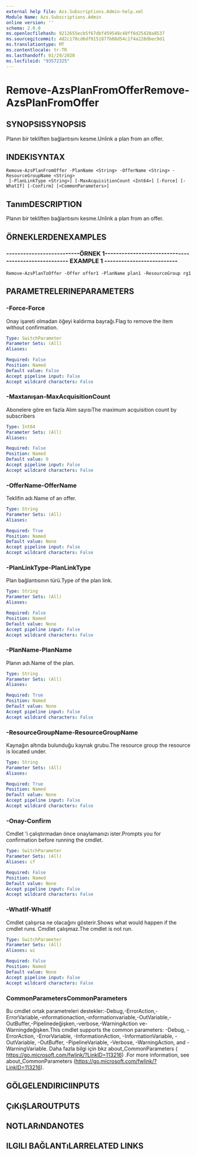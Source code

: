 ```yaml
---
external help file: Azs.Subscriptions.Admin-help.xml
Module Name: Azs.Subscriptions.Admin
online version: ''
schema: 2.0.0
ms.openlocfilehash: 9212655ecb5f67dbf459548c48ff6d25420a8537
ms.sourcegitcommit: 4d2c178cd6df9151877b08d54c1f4a228dbec9d1
ms.translationtype: MT
ms.contentlocale: tr-TR
ms.lasthandoff: 01/29/2020
ms.locfileid: "93572325"
---
```

# <span data-ttu-id="11b5d-101">Remove-AzsPlanFromOffer</span><span class="sxs-lookup"><span data-stu-id="11b5d-101">Remove-AzsPlanFromOffer</span></span>

## <span data-ttu-id="11b5d-102">SYNOPSIS</span><span class="sxs-lookup"><span data-stu-id="11b5d-102">SYNOPSIS</span></span>
<span data-ttu-id="11b5d-103">Planın bir tekliften bağlantısını kesme.</span><span class="sxs-lookup"><span data-stu-id="11b5d-103">Unlink a plan from an offer.</span></span>

## <span data-ttu-id="11b5d-104">INDEKI</span><span class="sxs-lookup"><span data-stu-id="11b5d-104">SYNTAX</span></span>

```
Remove-AzsPlanFromOffer -PlanName <String> -OfferName <String> -ResourceGroupName <String>
 [-PlanLinkType <String>] [-MaxAcquisitionCount <Int64>] [-Force] [-WhatIf] [-Confirm] [<CommonParameters>]
```

## <span data-ttu-id="11b5d-105">Tanım</span><span class="sxs-lookup"><span data-stu-id="11b5d-105">DESCRIPTION</span></span>
<span data-ttu-id="11b5d-106">Planın bir tekliften bağlantısını kesme.</span><span class="sxs-lookup"><span data-stu-id="11b5d-106">Unlink a plan from an offer.</span></span>

## <span data-ttu-id="11b5d-107">ÖRNEKLERDEN</span><span class="sxs-lookup"><span data-stu-id="11b5d-107">EXAMPLES</span></span>

### <span data-ttu-id="11b5d-108">--------------------------ÖRNEK 1--------------------------</span><span class="sxs-lookup"><span data-stu-id="11b5d-108">-------------------------- EXAMPLE 1 --------------------------</span></span>
```
Remove-AzsPlanToOffer -Offer offer1 -PlanName plan1 -ResourceGroup rg1
```

## <span data-ttu-id="11b5d-109">PARAMETRELERINE</span><span class="sxs-lookup"><span data-stu-id="11b5d-109">PARAMETERS</span></span>

### <span data-ttu-id="11b5d-110">-Force</span><span class="sxs-lookup"><span data-stu-id="11b5d-110">-Force</span></span>
<span data-ttu-id="11b5d-111">Onay işareti olmadan öğeyi kaldırma bayrağı.</span><span class="sxs-lookup"><span data-stu-id="11b5d-111">Flag to remove the item without confirmation.</span></span>

```yaml
Type: SwitchParameter
Parameter Sets: (All)
Aliases: 

Required: False
Position: Named
Default value: False
Accept pipeline input: False
Accept wildcard characters: False
```

### <span data-ttu-id="11b5d-112">-Maxtanışan</span><span class="sxs-lookup"><span data-stu-id="11b5d-112">-MaxAcquisitionCount</span></span>
<span data-ttu-id="11b5d-113">Abonelere göre en fazla Alım sayısı</span><span class="sxs-lookup"><span data-stu-id="11b5d-113">The maximum acquisition count by subscribers</span></span>

```yaml
Type: Int64
Parameter Sets: (All)
Aliases: 

Required: False
Position: Named
Default value: 0
Accept pipeline input: False
Accept wildcard characters: False
```

### <span data-ttu-id="11b5d-114">-OfferName</span><span class="sxs-lookup"><span data-stu-id="11b5d-114">-OfferName</span></span>
<span data-ttu-id="11b5d-115">Teklifin adı.</span><span class="sxs-lookup"><span data-stu-id="11b5d-115">Name of an offer.</span></span>

```yaml
Type: String
Parameter Sets: (All)
Aliases: 

Required: True
Position: Named
Default value: None
Accept pipeline input: False
Accept wildcard characters: False
```

### <span data-ttu-id="11b5d-116">-PlanLinkType</span><span class="sxs-lookup"><span data-stu-id="11b5d-116">-PlanLinkType</span></span>
<span data-ttu-id="11b5d-117">Plan bağlantısının türü.</span><span class="sxs-lookup"><span data-stu-id="11b5d-117">Type of the plan link.</span></span>

```yaml
Type: String
Parameter Sets: (All)
Aliases: 

Required: False
Position: Named
Default value: None
Accept pipeline input: False
Accept wildcard characters: False
```

### <span data-ttu-id="11b5d-118">-PlanName</span><span class="sxs-lookup"><span data-stu-id="11b5d-118">-PlanName</span></span>
<span data-ttu-id="11b5d-119">Planın adı.</span><span class="sxs-lookup"><span data-stu-id="11b5d-119">Name of the plan.</span></span>

```yaml
Type: String
Parameter Sets: (All)
Aliases: 

Required: True
Position: Named
Default value: None
Accept pipeline input: False
Accept wildcard characters: False
```

### <span data-ttu-id="11b5d-120">-ResourceGroupName</span><span class="sxs-lookup"><span data-stu-id="11b5d-120">-ResourceGroupName</span></span>
<span data-ttu-id="11b5d-121">Kaynağın altında bulunduğu kaynak grubu.</span><span class="sxs-lookup"><span data-stu-id="11b5d-121">The resource group the resource is located under.</span></span>

```yaml
Type: String
Parameter Sets: (All)
Aliases: 

Required: True
Position: Named
Default value: None
Accept pipeline input: False
Accept wildcard characters: False
```

### <span data-ttu-id="11b5d-122">-Onay</span><span class="sxs-lookup"><span data-stu-id="11b5d-122">-Confirm</span></span>
<span data-ttu-id="11b5d-123">Cmdlet 'i çalıştırmadan önce onaylamanızı ister.</span><span class="sxs-lookup"><span data-stu-id="11b5d-123">Prompts you for confirmation before running the cmdlet.</span></span>

```yaml
Type: SwitchParameter
Parameter Sets: (All)
Aliases: cf

Required: False
Position: Named
Default value: None
Accept pipeline input: False
Accept wildcard characters: False
```

### <span data-ttu-id="11b5d-124">-WhatIf</span><span class="sxs-lookup"><span data-stu-id="11b5d-124">-WhatIf</span></span>
<span data-ttu-id="11b5d-125">Cmdlet çalışırsa ne olacağını gösterir.</span><span class="sxs-lookup"><span data-stu-id="11b5d-125">Shows what would happen if the cmdlet runs.</span></span>
<span data-ttu-id="11b5d-126">Cmdlet çalışmaz.</span><span class="sxs-lookup"><span data-stu-id="11b5d-126">The cmdlet is not run.</span></span>

```yaml
Type: SwitchParameter
Parameter Sets: (All)
Aliases: wi

Required: False
Position: Named
Default value: None
Accept pipeline input: False
Accept wildcard characters: False
```

### <span data-ttu-id="11b5d-127">CommonParameters</span><span class="sxs-lookup"><span data-stu-id="11b5d-127">CommonParameters</span></span>
<span data-ttu-id="11b5d-128">Bu cmdlet ortak parametreleri destekler:-Debug,-ErrorAction,-ErrorVariable,-ınformationaction,-ınformationvariable,-OutVariable,-OutBuffer,-Pipelinedeğişken,-verbose,-WarningAction ve-Warningdeğişken.</span><span class="sxs-lookup"><span data-stu-id="11b5d-128">This cmdlet supports the common parameters: -Debug, -ErrorAction, -ErrorVariable, -InformationAction, -InformationVariable, -OutVariable, -OutBuffer, -PipelineVariable, -Verbose, -WarningAction, and -WarningVariable.</span></span> <span data-ttu-id="11b5d-129">Daha fazla bilgi için bkz about_CommonParameters ( https://go.microsoft.com/fwlink/?LinkID=113216) .</span><span class="sxs-lookup"><span data-stu-id="11b5d-129">For more information, see about_CommonParameters (https://go.microsoft.com/fwlink/?LinkID=113216).</span></span>

## <span data-ttu-id="11b5d-130">GÖLGELENDIRICI</span><span class="sxs-lookup"><span data-stu-id="11b5d-130">INPUTS</span></span>

## <span data-ttu-id="11b5d-131">ÇıKıŞLAR</span><span class="sxs-lookup"><span data-stu-id="11b5d-131">OUTPUTS</span></span>

## <span data-ttu-id="11b5d-132">NOTLARıNDA</span><span class="sxs-lookup"><span data-stu-id="11b5d-132">NOTES</span></span>

## <span data-ttu-id="11b5d-133">ILGILI BAĞLANTıLAR</span><span class="sxs-lookup"><span data-stu-id="11b5d-133">RELATED LINKS</span></span>

